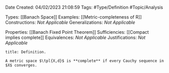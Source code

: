 <div class="topSpace"></div>

Date Created: 04/02/2023 21:08:59
Tags: #Type/Definition #Topic/Analysis

Types: [[Banach Space]]
Examples: [[Metric-completeness of R]]
Constructions: _Not Applicable_
Generalizations: _Not Applicable_

Properties: [[Banach Fixed Point Theorem]]
Sufficiencies: [[Compact implies complete]]
Equivalences: _Not Applicable_
Justifications: _Not Applicable_

``` ad-Definition
title: Definition.

A metric space $\tpl{X,d}$ is **complete** if every Cauchy sequence in $X$ converges.

```

